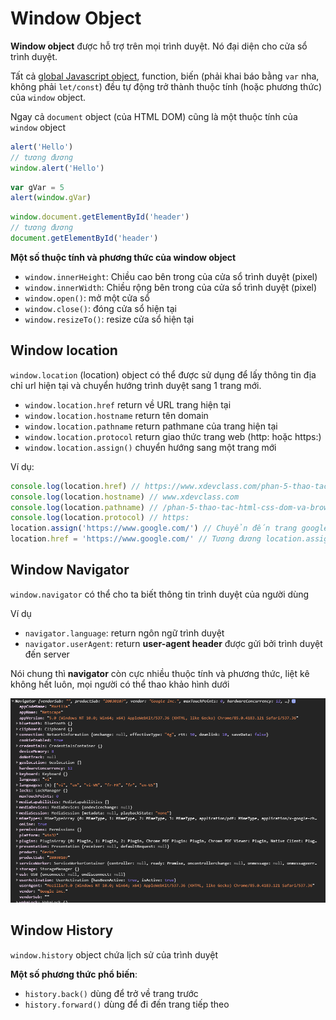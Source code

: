 # Window Object

**Window object** được hỗ trợ trên mọi trình duyệt. Nó đại diện cho cửa sổ trình duyệt.

Tất cả [global Javascript object](https://javascript.info/global-object), function, biến (phải khai báo bằng `var` nha, không phải `let/const`) đều tự động trở thành thuộc tính (hoặc phương thức) của `window` object.

Ngay cả `document` object (của HTML DOM) cũng là một thuộc tính của `window` object

```javascript
alert('Hello')
// tương đương
window.alert('Hello')
```

```javascript
var gVar = 5
alert(window.gVar)
```

```javascript
window.document.getElementById('header')
// tương đương
document.getElementById('header')
```

**Một số thuộc tính và phương thức của window object**

- `window.innerHeight`: Chiều cao bên trong của cửa sổ trình duyệt (pixel)
- `window.innerWidth`: Chiều rộng bên trong của cửa sổ trình duyệt (pixel)
- `window.open()`: mở một cửa sổ
- `window.close()`: đóng cửa sổ hiện tại
- `window.resizeTo()`: resize cửa sổ hiện tại

## Window location

`window.location` (location) object có thể được sử dụng để lấy thông tin địa chỉ url hiện tại và chuyển hướng trình duyệt sang 1 trang mới.

- `window.location.href` return về URL trang hiện tại
- `window.location.hostname` return tên domain
- `window.location.pathname` return pathmane của trang hiện tại
- `window.location.protocol` return giao thức trang web (http: hoặc https:)
- `window.location.assign()` chuyển hướng sang một trang mới

Ví dụ:

```javascript
console.log(location.href) // https://www.xdevclass.com/phan-5-thao-tac-html-css-dom-va-browser-bom-voi-javascript
console.log(location.hostname) // www.xdevclass.com
console.log(location.pathname) // /phan-5-thao-tac-html-css-dom-va-browser-bom-voi-javascript
console.log(location.protocol) // https:
location.assign('https://www.google.com/') // Chuyển đến trang google
location.href = 'https://www.google.com/' // Tương đương location.assign()
```

## Window Navigator

`window.navigator` có thể cho ta biết thông tin trình duyệt của người dùng

Ví dụ

- `navigator.language`: return ngôn ngữ trình duyệt
- `navigator.userAgent`: return **user-agent header** được gửi bởi trình duyệt đến server

Nói chung thì **navigator** còn cực nhiều thuộc tính và phương thức, liệt kê không hết luôn, mọi người có thể thao khảo hình dưới

![navigator](./navigator.png)

## Window History

`window.history` object chứa lịch sử của trình duyệt

**Một số phương thức phổ biến**:

- `history.back()` dùng để trở về trang trước
- `history.forward()` dùng để đi đến trang tiếp theo
